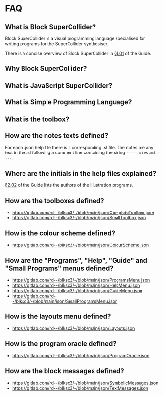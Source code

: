 # FAQ

## What is Block SuperCollider?

Block SuperCollider is a visual programming language specialised for writing programs for the SuperCollider synthesiser.

There is a concise overview of Block SuperCollider in
[§1.01](https://blksc3.rohandrape.net/?e=help/Guide/1.01%20Block%20SuperCollider)
of the Guide.

## Why Block SuperCollider?

## What is JavaScript SuperCollider?

## What is Simple Programming Language?

## What is the toolbox?

## How are the notes texts defined?

For each .json help file there is a corresponding .sl file.
The notes are any text in the .sl following a comment line containing the string `---- notes.md ----`.

## Where are the initials in the help files explained?

[§2.02](https://blksc3.rohandrape.net/?e=help/Guide/2.02%20Authors%2C%20Initials)
of the Guide lists the authors of the illustration programs.

## How are the toolboxes defined?

- <https://gitlab.com/rd--/blksc3/-/blob/main/json/CompleteToolbox.json>
- <https://gitlab.com/rd--/blksc3/-/blob/main/json/SmallToolbox.json>

## How is the colour scheme defined?

- <https://gitlab.com/rd--/blksc3/-/blob/main/json/ColourScheme.json>

## How are the "Programs", "Help", "Guide" and "Small Programs" menus defined?

- <https://gitlab.com/rd--/blksc3/-/blob/main/json/ProgramsMenu.json>
- <https://gitlab.com/rd--/blksc3/-/blob/main/json/HelpMenu.json>
- <https://gitlab.com/rd--/blksc3/-/blob/main/json/GuideMenu.json>
- <https://gitlab.com/rd--/blksc3/-/blob/main/json/SmallProgramsMenu.json>

## How is the layouts menu defined?

- <https://gitlab.com/rd--/blksc3/-/blob/main/json/Layouts.json>

## How is the program oracle defined?

- <https://gitlab.com/rd--/blksc3/-/blob/main/json/ProgramOracle.json>

## How are the block messages defined?

- <https://gitlab.com/rd--/blksc3/-/blob/main/json/SymbolicMessages.json>
- <https://gitlab.com/rd--/blksc3/-/blob/main/json/TextMessages.json>
